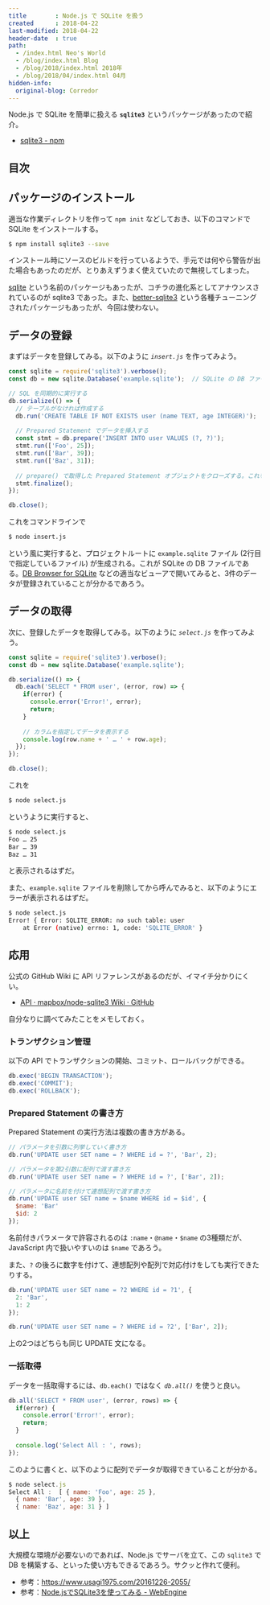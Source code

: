 ```yaml
---
title        : Node.js で SQLite を扱う
created      : 2018-04-22
last-modified: 2018-04-22
header-date  : true
path:
  - /index.html Neo's World
  - /blog/index.html Blog
  - /blog/2018/index.html 2018年
  - /blog/2018/04/index.html 04月
hidden-info:
  original-blog: Corredor
---
```


Node.js で SQLite を簡単に扱える **`sqlite3`** というパッケージがあったので紹介。

- [sqlite3 - npm](https://www.npmjs.com/package/sqlite3)

## 目次

## パッケージのインストール

適当な作業ディレクトリを作って `npm init` などしておき、以下のコマンドで SQLite をインストールする。

```bash
$ npm install sqlite3 --save
```

インストール時にソースのビルドを行っているようで、手元では何やら警告が出た場合もあったのだが、とりあえずうまく使えていたので無視してしまった。

[sqlite](https://www.npmjs.com/package/sqlite) という名前のパッケージもあったが、コチラの進化系としてアナウンスされているのが sqlite3 であった。また、[better-sqlite3](https://www.npmjs.com/package/better-sqlite3) という各種チューニングされたパッケージもあったが、今回は使わない。

## データの登録

まずはデータを登録してみる。以下のように *`insert.js`* を作ってみよう。

```javascript
const sqlite = require('sqlite3').verbose();
const db = new sqlite.Database('example.sqlite');  // SQLite の DB ファイル名

// SQL を同期的に実行する
db.serialize(() => {
  // テーブルがなければ作成する
  db.run('CREATE TABLE IF NOT EXISTS user (name TEXT, age INTEGER)');
  
  // Prepared Statement でデータを挿入する
  const stmt = db.prepare('INSERT INTO user VALUES (?, ?)');
  stmt.run(['Foo', 25]);
  stmt.run(['Bar', 39]);
  stmt.run(['Baz', 31]);
  
  // prepare() で取得した Prepared Statement オブジェクトをクローズする。これをコールしないとエラーになる
  stmt.finalize();
});

db.close();
```

これをコマンドラインで

```bash
$ node insert.js
```

という風に実行すると、プロジェクトルートに `example.sqlite` ファイル (2行目で指定しているファイル) が生成される。これが SQLite の DB ファイルである。[DB Browser for SQLite](http://sqlitebrowser.org/) などの適当なビューアで開いてみると、3件のデータが登録されていることが分かるであろう。

## データの取得

次に、登録したデータを取得してみる。以下のように *`select.js`* を作ってみよう。

```javascript
const sqlite = require('sqlite3').verbose();
const db = new sqlite.Database('example.sqlite');

db.serialize(() => {
  db.each('SELECT * FROM user', (error, row) => {
    if(error) {
      console.error('Error!', error);
      return;
    }
    
    // カラムを指定してデータを表示する
    console.log(row.name + ' … ' + row.age);
  });
});

db.close();
```

これを

```bash
$ node select.js
```

というように実行すると、

```bash
$ node select.js
Foo … 25
Bar … 39
Baz … 31
```

と表示されるはずだ。

また、`example.sqlite` ファイルを削除してから呼んでみると、以下のようにエラーが表示されるはずだ。

```bash
$ node select.js
Error! { Error: SQLITE_ERROR: no such table: user
    at Error (native) errno: 1, code: 'SQLITE_ERROR' }
```

## 応用

公式の GitHub Wiki に API リファレンスがあるのだが、イマイチ分かりにくい。

- [API · mapbox/node-sqlite3 Wiki · GitHub](https://github.com/mapbox/node-sqlite3/wiki/API)

自分なりに調べてみたことをメモしておく。

### トランザクション管理

以下の API でトランザクションの開始、コミット、ロールバックができる。

```javascript
db.exec('BEGIN TRANSACTION');
db.exec('COMMIT');
db.exec('ROLLBACK');
```

### Prepared Statement の書き方

Prepared Statement の実行方法は複数の書き方がある。

```javascript
// パラメータを引数に列挙していく書き方
db.run('UPDATE user SET name = ? WHERE id = ?', 'Bar', 2);

// パラメータを第2引数に配列で渡す書き方
db.run('UPDATE user SET name = ? WHERE id = ?', ['Bar', 2]);

// パラメータに名前を付けて連想配列で渡す書き方
db.run('UPDATE user SET name = $name WHERE id = $id', {
  $name: 'Bar'
  $id: 2
});
```

名前付きパラメータで許容されるのは `:name`・`@name`・`$name` の3種類だが、JavaScript 内で扱いやすいのは `$name` であろう。

また、`?` の後ろに数字を付けて、連想配列や配列で対応付けをしても実行できたりする。

```javascript
db.run('UPDATE user SET name = ?2 WHERE id = ?1', {
  2: 'Bar',
  1: 2
});

db.run('UPDATE user SET name = ? WHERE id = ?2', ['Bar', 2]);
```

上の2つはどちらも同じ UPDATE 文になる。

### 一括取得

データを一括取得するには、`db.each()` ではなく *`db.all()`* を使うと良い。

```javascript
db.all('SELECT * FROM user', (error, rows) => {
  if(error) {
    console.error('Error!', error);
    return;
  }
  
  console.log('Select All : ', rows);
});
```

このように書くと、以下のように配列でデータが取得できていることが分かる。

```javascript
$ node select.js
Select All :  [ { name: 'Foo', age: 25 },
  { name: 'Bar', age: 39 },
  { name: 'Baz', age: 31 } ]
```

## 以上

大規模な環境が必要ないのであれば、Node.js でサーバを立て、この `sqlite3` で DB を構築する、といった使い方もできるであろう。サクッと作れて便利。

- 参考：<https://www.usagi1975.com/20161226-2055/>
- 参考：[Node.jsでSQLite3を使ってみる - WebEngine](http://web-engine.hatenadiary.com/entry/20170315/1489550428)
